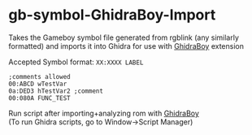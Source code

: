 # gb-symbol-GhidraBoy-Import
Takes the Gameboy symbol file generated from rgblink (any similarly formatted) and imports it into Ghidra for use with [GhidraBoy](https://github.com/Gekkio/GhidraBoy) extension

Accepted Symbol format:
`XX:XXXX LABEL`
```
;comments allowed
00:ABCD wTestVar
0a:DED3 hTestVar2 ;comment
00:080A FUNC_TEST
```
Run script after importing+analyzing rom with [GhidraBoy](https://github.com/Gekkio/GhidraBoy)  
(To run Ghidra scripts, go to Window->Script Manager)
